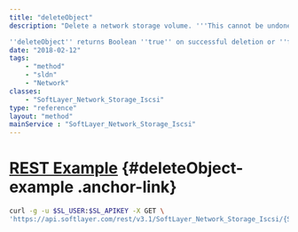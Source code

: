 ```yaml
---
title: "deleteObject"
description: "Delete a network storage volume. '''This cannot be undone.''' At this time only network storage snapshots may be deleted with this method. 

''deleteObject'' returns Boolean ''true'' on successful deletion or ''false'' if it was unable to remove a volume; "
date: "2018-02-12"
tags:
    - "method"
    - "sldn"
    - "Network"
classes:
    - "SoftLayer_Network_Storage_Iscsi"
type: "reference"
layout: "method"
mainService : "SoftLayer_Network_Storage_Iscsi"
---
```


# [REST Example](#deleteObject-example) <a href="/article/rest/"><i class="fas fa-question"></i></a> {#deleteObject-example .anchor-link} 
```bash
curl -g -u $SL_USER:$SL_APIKEY -X GET \
'https://api.softlayer.com/rest/v3.1/SoftLayer_Network_Storage_Iscsi/{SoftLayer_Network_Storage_IscsiID}/deleteObject'
```
